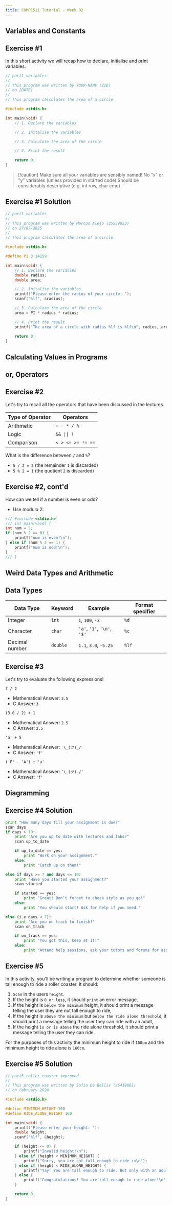```yaml
---
title: COMP1511 Tutorial - Week 02
---
```


<!-- jump_to_middle -->

Variables and Constants
---

<!-- end_slide -->

Exercise #1
---

In this short activity we will recap how to declare, initialise and print variables.

```c
// part1_variables
//
// This program was written by YOUR-NAME (ZID)
// on [DATE]
//
// This program calculates the area of a circle

#include <stdio.h>

int main(void) {
    // 1. Declare the variables

    // 2. Initalise the variables

    // 3. Calculate the area of the circle

    // 4. Print the result

    return 0;
}
```

> [!caution] Make sure all your variables are sensibly named!
> No "x" or "y" variables (unless provided in started code)
> Should be considerably descriptive (e.g. int row, char cmd)

<!-- end_slide -->

Exercise #1 Solution
---

```c
// part1_variables
//
// This program was written by Marcus Alejo (z5559853)
// on 27/07/2025
//
// This program calculates the area of a circle

#include <stdio.h>

#define PI 3.14159

int main(void) {
    // 1. Declare the variables
    double radius;
    double area;

    // 2. Initalise the variables
    printf("Please enter the radius of your circle: ");
    scanf("%lf", &radius);

    // 3. Calculate the area of the circle
    area = PI * radius * radius;

    // 4. Print the result
    printf("The area of a circle with radius %lf is %lf\n", radius, area);

    return 0;
}
```

<!-- end_slide -->

<!-- jump_to_middle -->

Calculating Values in Programs
---

or, Operators
---

<!-- end_slide -->

Exercise #2
---

Let's try to recall all the operators that have been discussed in the lectures.

<!-- pause -->
<!-- alignment: center -->

| Type of Operator | Operators         |
| ---------------- | ----------------- |
| Arithmetic       | `+ - * / %`       |
| Logic            | `&& \|\| !`       |
| Comparison       | `< > <= >= != ==` |

<!-- pause -->
<!-- alignment: left -->

What is the difference between `/` and `%`?
<!-- pause -->
- `5 / 2 = 2` (the remainder `1` is discarded)
- `5 % 2 = 1` (the quotient `2` is discarded)

<!-- end_slide -->
Exercise #2, cont'd
---

How can we tell if a number is even or odd?
<!-- pause -->
- Use modulo 2:

```c +exec {2-6}
/// #include <stdio.h>
/// int main(void) {
int num = 5;
if (num % 2 == 0) {
    printf("num is even!\n");
} else if (num % 2 == 1) {
    printf("num is odd!\n");
}
/// }
```

<!-- end_slide -->

<!-- jump_to_middle -->

Weird Data Types and Arithmetic
---

<!-- end_slide -->

Data Types
---

<!-- alignment: center -->
| Data Type      | Keyword  | Example                     | Format specifier |
| -------------- | -------- | --------------------------- | ---------------- |
| Integer        | `int`    | `1`, `100`, `-3`            | `%d`             |
| Character      | `char`   | `'a'`, `'1'`, `'\n'`, `'$'` | `%c`             |
| Decimal number | `double` | `1.1`, `3.0`, `-5.25`       | `%lf`            |

<!-- end_slide -->

Exercise #3
---

Let's try to evaluate the following expressions!

<!-- column_layout: [1, 1] -->

<!-- column: 0 -->

`7 / 2`
<!-- pause -->
- Mathematical Answer: `3.5`
- C Answer: `3`

`(3.0 / 2) + 1`
<!-- pause -->
- Mathematical Answer: `2.5`
- C Answer: `2.5`

<!-- column: 1 -->

`'a' + 5`
<!-- pause -->
- Mathematical Answer: `¯\_(ツ)_/¯`
- C Answer: `'f'`

`('F' - 'A') + 'a'`
<!-- pause -->
- Mathematical Answer: `¯\_(ツ)_/¯`
- C Answer: `'f'`

<!-- end_slide -->

<!-- jump_to_middle -->

Diagramming
---

<!-- end_slide -->

Exercise #4 Solution
---

```python {1-2|3-10|4-5|7-8|9-10|12-19|13-14|16-17|18-19|21-28|21|all}
print "How many days till your assignment is due?"
scan days
if days > 10:
    print "Are you up to date with lectures and labs?"
    scan up_to_date

    if up_to_date == yes:
        print "Work on your assignment."
    else:
        print "Catch up on them!"

else if days >= 7 and days <= 10:
    print "Have you started your assignment?"
    scan started

    if started == yes:
        print "Great! Don’t forget to check style as you go!"
    else:
        print "You should start! Ask for help if you need."

else (i.e days < 7):
    print "Are you on track to finish?"
    scan on_track

    if on_track == yes:
        print "You got this, keep at it!"
    else:
        print "Attend help sessions, ask your tutors and forums for assistance"
```

<!-- end_slide -->

Exercise #5
---

In this activity, you'll be writing a program to determine whether someone is tall enough to ride a roller coaster. It should:

1. `Scan` in the users `height`.
2. If the height is `0 or less`, it should `print` an error message,
3. If the height is `below the minimum` height, it should print a message telling the user they are not tall enough to ride,
4. If the height is `above the minimum` but `below the ride alone threshold`, it should print a message telling the user they can ride with an adult,
5. If the height `is or is above` the ride alone threshold, it should print a message telling the user they can ride.

For the purposes of this activity the minimum height to ride if `100cm` and the minimum height to ride alone is `160cm`.

<!-- end_slide -->

Exercise #5 Solution
---
```c
// part5_roller_coaster_improved
//
// This program was written by Sofia De Bellis (z5418801)
// on February 2024

#include <stdio.h>

#define MINIMUM_HEIGHT 100
#define RIDE_ALONE_HEIGHT 160

int main(void) {
    printf("Please enter your height: ");
    double height;
    scanf("%lf", &height);

    if (height <= 0) {
        printf("Invalid height!\n");
    } else if (height < MINIMUM_HEIGHT) {
        printf("Sorry, you are not tall enough to ride :<\n");
    } else if (height < RIDE_ALONE_HEIGHT) {
        printf("Yay! You are tall enough to ride. But only with an adult!\n");
    } else {
        printf("Congratulations! You are tall enough to ride alone!\n");
    }

    return 0;
}
```
